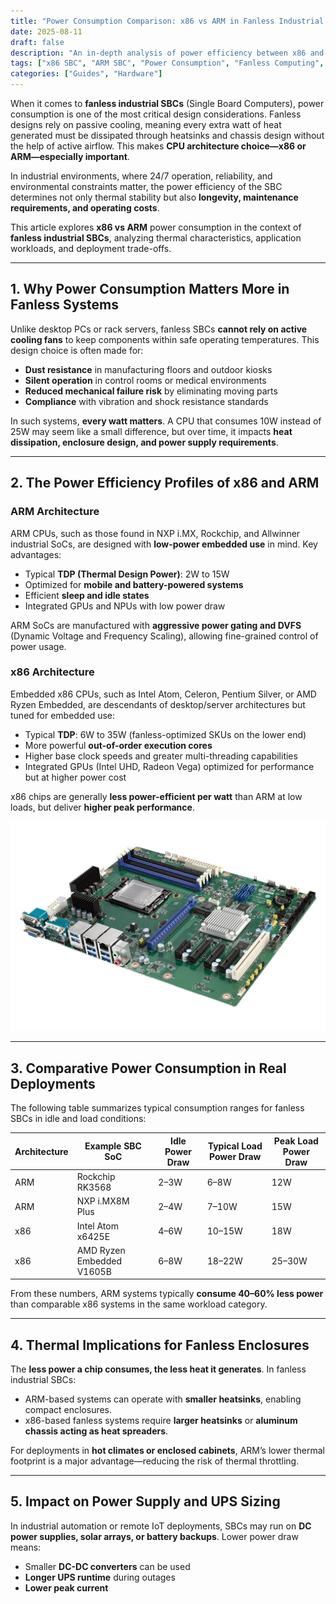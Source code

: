 ```yaml
---
title: "Power Consumption Comparison: x86 vs ARM in Fanless Industrial SBCs"
date: 2025-08-11
draft: false
description: "An in-depth analysis of power efficiency between x86 and ARM architectures in fanless industrial SBC designs, exploring thermal performance, battery life, and deployment considerations."
tags: ["x86 SBC", "ARM SBC", "Power Consumption", "Fanless Computing", "Industrial SBC"]
categories: ["Guides", "Hardware"]
---
```


When it comes to **fanless industrial SBCs** (Single Board Computers), power consumption is one of the most critical design considerations. Fanless designs rely on passive cooling, meaning every extra watt of heat generated must be dissipated through heatsinks and chassis design without the help of active airflow. This makes **CPU architecture choice—x86 or ARM—especially important**.

In industrial environments, where 24/7 operation, reliability, and environmental constraints matter, the power efficiency of the SBC determines not only thermal stability but also **longevity, maintenance requirements, and operating costs**.

This article explores **x86 vs ARM** power consumption in the context of **fanless industrial SBCs**, analyzing thermal characteristics, application workloads, and deployment trade-offs.

---

## 1. Why Power Consumption Matters More in Fanless Systems

Unlike desktop PCs or rack servers, fanless SBCs **cannot rely on active cooling fans** to keep components within safe operating temperatures. This design choice is often made for:

- **Dust resistance** in manufacturing floors and outdoor kiosks  
- **Silent operation** in control rooms or medical environments  
- **Reduced mechanical failure risk** by eliminating moving parts  
- **Compliance** with vibration and shock resistance standards  

In such systems, **every watt matters**. A CPU that consumes 10W instead of 25W may seem like a small difference, but over time, it impacts **heat dissipation, enclosure design, and power supply requirements**.

---

## 2. The Power Efficiency Profiles of x86 and ARM

### ARM Architecture
ARM CPUs, such as those found in NXP i.MX, Rockchip, and Allwinner industrial SoCs, are designed with **low-power embedded use** in mind. Key advantages:
- Typical **TDP (Thermal Design Power)**: 2W to 15W  
- Optimized for **mobile and battery-powered systems**  
- Efficient **sleep and idle states**  
- Integrated GPUs and NPUs with low power draw  

ARM SoCs are manufactured with **aggressive power gating and DVFS** (Dynamic Voltage and Frequency Scaling), allowing fine-grained control of power usage.

### x86 Architecture
Embedded x86 CPUs, such as Intel Atom, Celeron, Pentium Silver, or AMD Ryzen Embedded, are descendants of desktop/server architectures but tuned for embedded use:
- Typical **TDP**: 6W to 35W (fanless-optimized SKUs on the lower end)  
- More powerful **out-of-order execution cores**  
- Higher base clock speeds and greater multi-threading capabilities  
- Integrated GPUs (Intel UHD, Radeon Vega) optimized for performance but at higher power cost  

x86 chips are generally **less power-efficient per watt** than ARM at low loads, but deliver **higher peak performance**.

<img src="/images/amd-x86-board.webp" alt="amd Board"/>

---

## 3. Comparative Power Consumption in Real Deployments

The following table summarizes typical consumption ranges for fanless SBCs in idle and load conditions:

| Architecture | Example SBC SoC | Idle Power Draw | Typical Load Power Draw | Peak Load Power Draw |
|--------------|-----------------|----------------|-------------------------|----------------------|
| ARM          | Rockchip RK3568 | 2–3W           | 6–8W                    | 12W                  |
| ARM          | NXP i.MX8M Plus | 2–4W           | 7–10W                   | 15W                  |
| x86          | Intel Atom x6425E | 4–6W         | 10–15W                  | 18W                  |
| x86          | AMD Ryzen Embedded V1605B | 6–8W | 18–22W                  | 25–30W               |

From these numbers, ARM systems typically **consume 40–60% less power** than comparable x86 systems in the same workload category.

---

## 4. Thermal Implications for Fanless Enclosures

The **less power a chip consumes, the less heat it generates**. In fanless industrial SBCs:
- ARM-based systems can operate with **smaller heatsinks**, enabling compact enclosures.  
- x86-based fanless systems require **larger heatsinks** or **aluminum chassis acting as heat spreaders**.  

For deployments in **hot climates or enclosed cabinets**, ARM’s lower thermal footprint is a major advantage—reducing the risk of thermal throttling.

---

## 5. Impact on Power Supply and UPS Sizing

In industrial automation or remote IoT deployments, SBCs may run on **DC power supplies, solar arrays, or battery backups**. Lower power draw means:
- Smaller **DC-DC converters** can be used  
- **Longer UPS runtime** during outages  
- **Lower peak current**